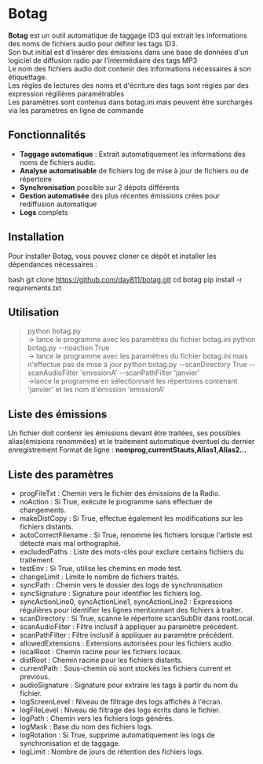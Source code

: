 # Botag 

**Botag** est un outil automatique de taggage ID3 qui extrait les informations des noms de fichiers audio pour définir les tags ID3.  
Son but initial est d'insérer des émissions dans une base de données d'un logiciel de diffusion radio par l'intermédiaire des tags MP3  
Le nom des fichiers audio doit contenir des informations nécessaires à son étiquettage.  
Les règles de lectures des noms et d'écriture des tags sont régies par des expression régilières paramétrables   
Les paramètres sont contenus dans botag.ini mais peuvent être surchargés via les paramètres en ligne de commande  

## Fonctionnalités ##

- **Taggage automatique** : Extrait automatiquement les informations des noms de fichiers audio.
- **Analyse automatisable** de fichiers log de mise à jour de fichiers ou  de répertoire
- **Synchronisation** possible sur 2 dépots différents
- **Gestion automatisée** des plus récentes émissions crées pour rediffusion automatique
- **Logs** complets

## Installation ##

Pour installer Botag, vous pouvez cloner ce dépôt et installer les dépendances nécessaires :

bash
git clone https://github.com/day811/botag.git
cd botag
pip install -r requirements.txt

## Utilisation ##

> python botag.py  
  -> lance le programme avec les paramètres du fichier botag.ini
> python botag.py --noaction True   
  -> lance le programme avec les paramètres du fichier botag.ini mais n'effectue pas de mise à jour
> python botag.py --scanDirectory True --scanAudioFilter 'emissionA' --scanPathFilter 'janvier'  
  ->lance le programme en sélectionnant les répertoires contenant 'janvier' et les nom d'émission 'emissionA'

## Liste des émissions ##
Un fichier doit contenir les émissions devant être traitées, ses possibles alias(émisions renommées) et le traitement automatique éventuel du dernier enregistrement
Format de ligne : 
**nomprog,currentStauts,Alias1,Alias2...**


## Liste des paramètres ##

- progFileTxt : Chemin vers le fichier des émissions de la Radio.
- noAction : Si True, exécute le programme sans effectuer de changements.
- makeDistCopy : Si True, effectue également les modifications sur les fichiers distants.
- autoCorrectFilename : Si True, renomme les fichiers lorsque l'artiste est détecté mais mal orthographié.
- excludedPaths : Liste des mots-clés pour exclure certains fichiers du traitement.
- testEnv : Si True, utilise les chemins en mode test.
- changeLimit : Limite le nombre de fichiers traités.
- syncPath : Chemin vers le dossier des logs de synchronisation 
- syncSignature : Signature pour identifier les fichiers log.
- syncActionLine0, syncActionLine1, syncActionLine2 : Expressions régulières pour identifier les lignes mentionnant des fichiers à traiter.
- scanDirectory : Si True, scanne le répertoire scanSubDir dans rootLocal.
- scanAudioFilter : Filtre inclusif à appliquer au paramètre précédent.
- scanPathFilter : Filtre inclusif à appliquer au paramètre précédent.
- allowedExtensions : Extensions autorisées pour les fichiers audio.
- localRoot : Chemin racine pour les fichiers locaux.
- distRoot : Chemin racine pour les fichiers distants.
- currentPath : Sous-chemin où sont stockés les fichiers current et previous.
- audioSignature : Signature pour extraire les tags à partir du nom du fichier.
- logScreenLevel : Niveau de filtrage des logs affichés à l'écran.
- logFileLevel : Niveau de filtrage des logs écrits dans le fichier.
- logPath : Chemin vers les fichiers logs générés.
- logMask : Base du nom des fichiers logs.
- logRotation : Si True, supprime automatiquement les logs de synchronisation et de taggage.
- logLimit : Nombre de jours de rétention des fichiers logs.
